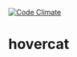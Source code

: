 [![Code Climate](https://codeclimate.com/github/Mobile4You/hovercat/badges/gpa.svg)](https://codeclimate.com/github/Mobile4You/hovercat)

# hovercat

